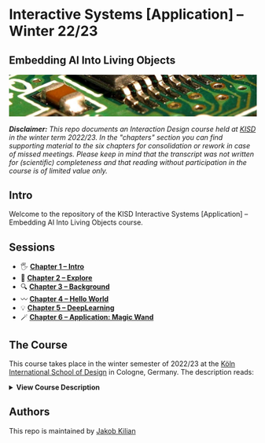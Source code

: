 # Interactive Systems [Application] – Winter 22/23

## Embedding AI Into Living Objects

![Close up of an integrated circuit on a pcb](img/Computer_chips_circuits_boards.jpg)

***Disclaimer:*** *This repo documents an Interaction Design course held at [KISD](https://kisd.de) in the winter term 2022/23. In the "chapters" section you can find supporting material to the six chapters for consolidation or rework in case of missed meetings. Please keep in mind that the transcript was not written for (scientific) completeness _and that reading without participation_ in the course is of limited value only.*

## Intro

Welcome to the repository of the KISD Interactive Systems [Application] – Embedding AI Into Living Objects course. 

## Sessions

- 🖐 [**Chapter 1 – Intro**](chapters/ch1-Intro/README.md)
- 🔭 [**Chapter 2 – Explore**](chapters/ch2-Explore/README.md)
- 🔍 [**Chapter 3 – Background**](chapters/ch3-Background/README.md)
- 〰️ [**Chapter 4 – Hello World**](chapters/ch4-HelloWorld/README.md)
- 💡 [**Chapter 5 – DeepLearning**](chapters/ch5-DeepLearning/README.md)
- 🪄 [**Chapter 6 – Application: Magic Wand**](chapters/ch6-ApplicationMagicWand/README.md)


## The Course

This course takes place in the winter semester of 2022/23 at the [Köln International School of Design](https://kisd.de) in Cologne, Germany. The description reads:

<details>
<summary style="font-size:14px"><b>View Course Description</b></summary>
<p><i>
Code and algorithms are the materials from which essential aspects of our social, cultural and economic future are built. When designing these interactive systems and objects, a substantial understanding of the underlying technology (hardware) and the executed algorithm or program code (software) is essential. With the increase of such systems in everyday life, there is an increasing need to approach these topics in the context of design studies (especially in interaction/interface/product design) and to develop the ability to develop such prototypes.</i></p><p><i>
With the new "Living Objects Lab", AI (Artificial Intelligence) is now being integrated into teaching and research at KISD: there, tools, infrastructure, (research) space and supervision are available to embed "intelligent" systems in physical objects. In this way, these are transferred from the virtual "cloud" into "material" and made "alive" through meaningful human-machine interfaces. </i></p><p><i>

However, the information processing in previous AI systems was mostly outsourced to computationally powerful servers (in the "cloud"), while the object only functioned as an interface. Recently, information has also begun to be (pre)processed decentrally on the end device (e.g. a microcontroller). This process is called Edge AI/Computing, derived from the "edge" of the network / cloud. </i></p><p><i>

In this course, we first deal with the term "AI" in general, look at conceptual basics of Edge AI and talk about its pros and cons. We exemplarily enable objects to react to changes in their environment in an autonomous and hopefully intelligent way by integrating AI on the edge level. We will then close with an outlook on further AI research and development fields. </i></p><p><i>

Prerequisite for participation is the preceding "Interactive Systems [Fundamentals]" course or basic experience in programming (e.g. through an Arduino course in the Proto Lab). 
</i></p></details>

## Authors

This repo is maintained by [Jakob Kilian](https://github.com/jakobkilian)
